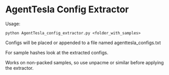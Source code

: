 # AgentTesla Config Extractor

Usage:

`python AgentTesla_config_extractor.py <folder_with_samples>`

Configs will be placed or appended to a file named agenttesla_configs.txt

For sample hashes look at the extracted configs.

Works on non-packed samples, so use unpacme or similar before applying the extractor.
